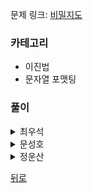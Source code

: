 문제 링크: [비밀지도](https://programmers.co.kr/learn/courses/30/lessons/17681)

### 카테고리
- 이진법
- 문자열 포맷팅

### 풀이
<details>
<summary>최우석</summary>
<div markdown=“1”>

 ```python
  # 이진법과 문자열 다루기
def solution(n, arr1, arr2):
    answer = []
    for i in range(n):
        string1 = bin(arr1[i])[2:].zfill(n)
        string2 = bin(arr2[i])[2:].zfill(n)
        answer_string=""
        for j in range(n):
            if string1[j] == "1" or string2[j] == "1":
                answer_string += "#"
            else:
                answer_string += " "
        answer.append(answer_string)
    return answer

# 두번째 - zip(2개의 배열을 한번에 for문으로),
# 이진수에 or, and 메서드 활용
# rjust(문자열 길이를 지정하여 부족한 부분 pading),
# replace 메서드로 이진수를 원하는 지도값으로 변경
def solution(n, arr1, arr2):
    answer = []
    for i,j in zip(arr1,arr2):
        string = bin(i|j)[2:].rjust(n,"0")
        answer_string = string.replace("1","#")
        answer_string = answer_string.replace("0"," ")
        answer.append(answer_string)
    return answer
```
  
</div>
</details>

<details>
<summary>문성호</summary>
<div markdown=“1”>

 ```python
 def binary(n,num): #10진수 -> 2진수 변환 함수
    temp=[]
    while True:
        temp.append(num%2)
        if num==1 or num==0:
            break
        num=num//2
    while len(temp)!=n:
        temp.append(0)
    temp = temp[::-1]
    temp = list(map(str,temp))
    binary_num = ''.join(temp)
    return binary_num

def solution(n, arr1, arr2):
    
    binary_arr1=[]
    for num in arr1:
        binary_arr1.append(binary(n,num)) #arr1을 이진수로 변환
        
    binary_arr2=[]
    for num in arr2:
        binary_arr2.append(binary(n,num))
    
    bin_all = list(zip(binary_arr1,binary_arr2)) #arr2를 이진수로 변환
    
    answer=['']*n
    for i,v in enumerate(bin_all):
        for j in range(n):
            if v[0][j]=='1' or v[1][j]=='1': #arr1과 arr2를 비교하여 answer 완성
                answer[i]+='#'
            else: answer[i]+=' ' #문자열에 빈 칸 더할 때 주의
                
    return answer
 
 ```

</div>
</details>

<details>
<summary>정운산</summary>
<div markdown=“1”>  
 
```python
def solution(n, arr1, arr2):
    answer = []
    for a1, a2 in zip(arr1,arr2):
        a = str(bin(a1|a2))[2:]
        a = '0' * (n - len(a)) + a
        a = a.replace("1","#")
        a = a.replace("0"," ")
        answer.append(a)
    return answer
```    

</div>
</details>

[뒤로](https://github.com/knotted-developers/Algorithm)
